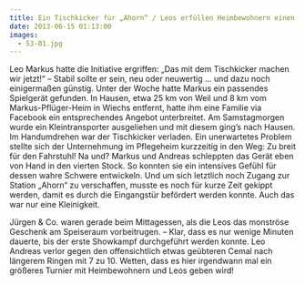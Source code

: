 ```yaml
---
title: Ein Tischkicker für „Ahorn“ / Leos erfüllen Heimbewohnern einen Wunsch
date: 2013-06-15 01:13:00
images:
  - 53-01.jpg
---
```


Leo Markus hatte die Initiative ergriffen: „Das mit dem Tischkicker machen wir jetzt!“ – Stabil sollte er sein, neu oder neuwertig … und dazu noch einigermaßen günstig. Unter der Woche hatte Markus ein passendes Spielgerät gefunden. In Hausen, etwa 25 km von Weil und 8 km vom Markus-Pflüger-Heim in Wiechs entfernt, hatte ihm eine Familie via Facebook ein entsprechendes Angebot unterbreitet.
Am Samstagmorgen wurde ein Kleintransporter ausgeliehen und mit diesem ging’s nach Hausen. Im Handumdrehen war der Tischkicker verladen. Ein unerwartetes Problem stellte sich der Unternehmung im Pflegeheim kurzzeitig in den Weg: Zu breit für den Fahrstuhl! Na und? Markus und Andreas schleppten das Gerät eben von Hand in den vierten Stock. So konnten sie ein intensives Gefühl für dessen wahre Schwere entwickeln. Und um sich letztlich noch Zugang zur Station „Ahorn“ zu verschaffen, musste es noch für kurze Zeit gekippt werden, damit es durch die Eingangstür befördert werden konnte. Auch das war nur eine Kleinigkeit.

Jürgen & Co. waren gerade beim Mittagessen, als die Leos das monströse Geschenk am Speiseraum vorbeitrugen. – Klar, dass es nur wenige Minuten dauerte, bis der erste Showkampf durchgeführt werden konnte. Leo Andreas verlor gegen den offensichtlich etwas geübteren Cemal nach längerem Ringen mit 7 zu 10. Wetten, dass es hier irgendwann mal ein größeres Turnier mit Heimbewohnern und Leos geben wird!
